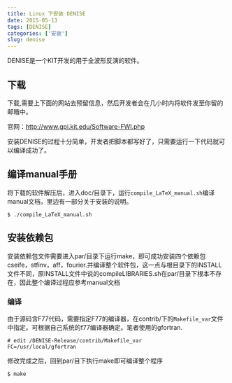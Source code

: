 ```yaml
---
title: Linux 下安装 DENISE
date: 2015-05-13
tags: [DENISE]
categories: ['安装']
slug: denise
---
```


DENISE是一个KIT开发的用于全波形反演的软件。

## 下载

下载,需要上下面的网站去预留信息，然后开发者会在几小时内将软件发至你留的邮箱中。

官网：<http://www.gpi.kit.edu/Software-FWI.php>

安装DENISE的过程十分简单，开发者把脚本都写好了，只需要运行一下代码就可以编译成功了。

## 编译manual手册

将下载的软件解压后，进入doc/目录下，运行`compile_LaTeX_manual.sh`编译manual文档，里边有一部分关于安装的说明。

``` {.console}
$ ./compile_LaTeX_manual.sh
```

## 安装依赖包

安装依赖包文件需要进入par/目录下运行make，即可成功安装四个依赖包cseife，stfinv，aff，fourier.并编译整个软件包，这一点与根目录下的INSTALL文件不同，原INSTALL文件中说的compileLIBRARIES.sh在par/目录下根本不存在，因此整个编译过程应参考manual文档

### 编译

由于源码含F77代码，需要指定F77的编译器，在contrib/下的`Makefile_var`文件中指定。可根据自己系统的f77编译器确定。笔者使用的gfortran.

``` {.makefile}
# edit /DENISE-Release/contrib/Makefile_var
FC=/usr/local/gfortran
```

修改完成之后，回到par/目下执行make即可编译整个程序

``` {.console}
$ make
```


